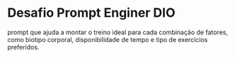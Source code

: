 # Desafio Prompt Enginer DIO
 prompt que ajuda a montar o treino ideal para cada combinação de fatores, como biotipo corporal, disponibilidade de tempo e tipo de exercícios preferidos. 

